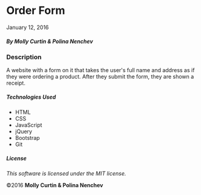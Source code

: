 # Order Form

January 12, 2016

##### By Molly Curtin &amp; Polina Nenchev

### Description

A website with a form on it that takes the user's full name and address as if they were ordering a product. After they submit the form, they are shown a receipt.

##### Technologies Used

* HTML
* CSS
* JavaScript
* jQuery
* Bootstrap
* Git

##### License

*This software is licensed under the MIT license.*

&copy;2016 **Molly Curtin &amp; Polina Nenchev**
